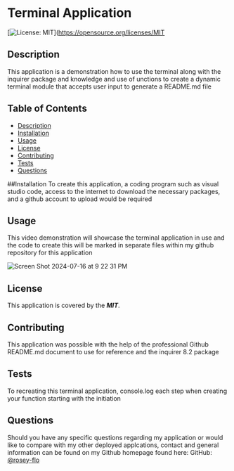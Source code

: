 # Terminal Application

[![License: MIT](https://img.shields.io/badge/License-MIT-yellow.svg)](https://opensource.org/licenses/MIT

## Description
This application is a demonstration how to use the terminal along with the inquirer package and knowledge and use of unctions to create a dynamic terminal module that accepts user input to generate a README.md file

## Table of Contents
- [Description](#description)
- [Installation](#installation)
- [Usage](#usage)
- [License](#license)
- [Contributing](#contributing)
- [Tests](#tests)
- [Questions](#questions)

##Installation
To create this application, a coding program such as visual studio code, access to the internet to download the necessary packages, and a github account to upload would be required

## Usage
This video demonstration will showcase the terminal application in use and the code to create this will be marked in separate files within my github repository for this application

![Screen Shot 2024-07-16 at 9 22 31 PM](https://github.com/user-attachments/assets/4c685b74-fae3-4ea3-82a6-d23a56776691)


## License
This application is covered by the ***MIT***.

## Contributing
This application was possible with the help of the professional Github README.md document to use for reference and the inquirer 8.2 package

## Tests
To recreating this terminal application, console.log each step when creating your function starting with the initiation

## Questions
Should you have any specific questions regarding my application or would like to compare with my other deployed applcations, contact and general information can be found on my Github homepage found here: GitHub: [@rosey-flo](https://github.com/rosey-flo)
